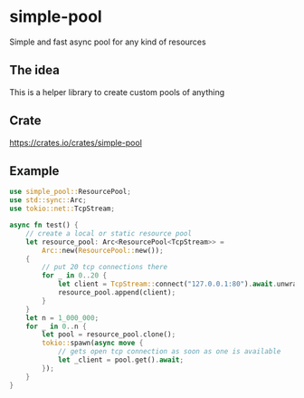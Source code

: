 # simple-pool

Simple and fast async pool for any kind of resources

## The idea

This is a helper library to create custom pools of anything

## Crate

<https://crates.io/crates/simple-pool>

## Example

```rust
use simple_pool::ResourcePool;
use std::sync::Arc;
use tokio::net::TcpStream;

async fn test() {
    // create a local or static resource pool
    let resource_pool: Arc<ResourcePool<TcpStream>> =
        Arc::new(ResourcePool::new());
    {
        // put 20 tcp connections there
        for _ in 0..20 {
            let client = TcpStream::connect("127.0.0.1:80").await.unwrap();
            resource_pool.append(client);
        }
    }
    let n = 1_000_000;
    for _ in 0..n {
        let pool = resource_pool.clone();
        tokio::spawn(async move {
            // gets open tcp connection as soon as one is available
            let _client = pool.get().await;
        });
    }
}
```

